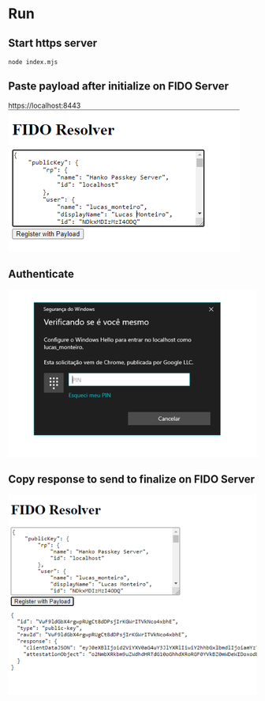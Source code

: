 # Run

## Start https server
```
node index.mjs
```

## Paste payload after initialize on FIDO Server
https://localhost:8443
![Init payload](image.png)

## Authenticate
![Authenticate](image-1.png)

## Copy response to send to finalize on FIDO Server
![Finalize payload](image-2.png)
